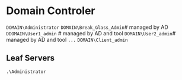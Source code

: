 # Domain Controler

`DOMAIN\Administrator`
`DOMAIN\Break_Glass_Admin`# managed by AD
`DDOMAIN\User1_admin` # managed by AD and tool
`DOMAIN\User2_admin`# managed by AD and tool
`...`
`DOMAIN\Client_admin`

## Leaf Servers

`.\Administrator`
